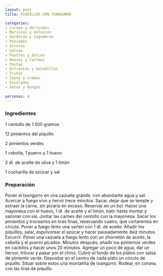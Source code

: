 ```yaml
---
layout: post
title: PIQUILLOS CON TXANGURRO

categories:
- Carnes y derivados
- Mariscos y moluscos
- Verduras y legumbres
- Pescados
- Arroces
- Salsas
- Postres y dulces
- Huevos y lacteos
- Pastas
- Entrantes y bocadillos
- Frutas
- Sopas y cremas
- Ensaladas
- Setas y hongos
 
personas: 4 
---
```


<h3>Ingredientes</h3>
1 centollo de 1.500 gramos

12 pimientos del piquillo

2 pimientos verdes

1 cebolla, 1 puerro y 1 huevo

2 dl. de aceite de oliva y 1 limón

1 cucharilla de azúcar y sal

<h3>Preparación</h3>
Poner el txangurro en una cazuela grande, con abundante agua y sal. Acercar a fuego vivo y hervir trece minutos. Sacar, dejar que se temple y extraer la carne, sin picarla en exceso. Reservar en un bol. Hacer una mayonesa con el huevo, 1 dl. de aceite y el limón, batir hasta montar y sazonar con sal. Juntar las carnes del centollo con la mayonesa. Sacar los pimientos y trocearlos en tiras finas, reservando cuatro, que cortaremos en círculo. Poner a fuego lento una sartén con 1 dl. de aceite. Añadir los piquillos, salar, espolvorear el azúcar y hacer pausadamente diez minutos. Escurrir. Poner una cazuela a fuego lento con un chorretón de aceite, la cebolla y el puerro picados. Minutos después, añadir los pimientos verdes en cachitos y hacer unos 20 minutos. Agregar un poco de agua, dar un hervor, triturar y pasar por el chino. Cubrir el fondo de los platos con salsa de pimiento verde. Depositar en el centro de cada plato un círculo de piquillo. Situar sobre éstos una montañita de txangurro. Rodear, en corona, con las tiras de piquillo.

